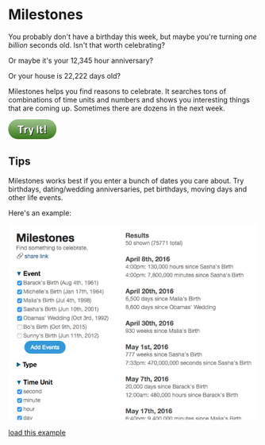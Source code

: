 # Milestones
You probably don't have a birthday this week, but maybe you're turning *one billion* seconds old. Isn't that worth celebrating?

Or maybe it's your 12,345 hour anniversary?

Or your house is 22,222 days old?

Milestones helps you find reasons to celebrate. It searches tons of combinations of time units and numbers and shows you interesting things that are coming up. Sometimes there are dozens in the next week.

<a href="http://wmatthew.github.io/milestones">![](img/try_it_button.png)</a>

## Tips
Milestones works best if you enter a bunch of dates you care about. Try birthdays, dating/wedding anniversaries, pet birthdays, moving days and other life events.

Here's an example:

![](img/obama_family_example.png)

[load this example](http://wmatthew.github.io/milestones/?events=Barack%27s_Birth=1961-08-04;Michelle%27s_Birth=1964-01-17;Malia%27s_Birth=1998-07-04;Sasha%27s_Birth=2001-06-10;Obamas%27_Wedding=1992-10-03;Bo%27s_Birth=2015-10-09;Sunny%27s_Birth=2012-06-11)
